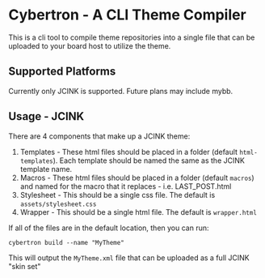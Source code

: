 # Cybertron - A CLI Theme Compiler

This is a cli tool to compile theme repositories into a single file that can be uploaded to your board host to utilize the theme.

## Supported Platforms

Currently only JCINK is supported. Future plans may include mybb.

## Usage - JCINK

There are 4 components that make up a JCINK theme:

1. Templates - These html files should be placed in a folder (default `html-templates`). Each template should be named the same as the JCINK template name.
1. Macros - These html files should be placed in a folder (default `macros`) and named for the macro that it replaces - i.e. LAST_POST.html
1. Stylesheet - This should be a single css file. The default is `assets/stylesheet.css`
1. Wrapper - This should be a single html file. The default is `wrapper.html`

If all of the files are in the default location, then you can run:

```
cybertron build --name "MyTheme"
```

This will output the `MyTheme.xml` file that can be uploaded as a full JCINK "skin set"
